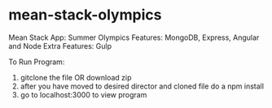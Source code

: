 # mean-stack-olympics

Mean Stack App: Summer Olympics
Features: MongoDB, Express, Angular and Node
Extra Features: Gulp

To Run Program:

1. gitclone the file OR download zip
2. after you have moved to desired director and cloned file do a npm install
3. go to localhost:3000 to view program

